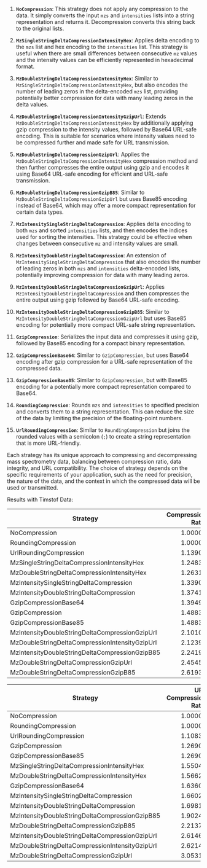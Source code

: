 1. **`NoCompression`**: This strategy does not apply any compression to the data. It simply converts the input `mzs` and `intensities` lists into a string representation and returns it. Decompression converts this string back to the original lists.

2. **`MzSingleStringDeltaCompressionIntensityHex`**: Applies delta encoding to the `mzs` list and hex encoding to the `intensities` list. This strategy is useful when there are small differences between consecutive `mz` values and the intensity values can be efficiently represented in hexadecimal format.

3. **`MzDoubleStringDeltaCompressionIntensityHex`**: Similar to `MzSingleStringDeltaCompressionIntensityHex`, but also encodes the number of leading zeros in the delta-encoded `mzs` list, providing potentially better compression for data with many leading zeros in the delta values.

4. **`MzDoubleStringDeltaCompressionIntensityGzipUrl`**: Extends `MzDoubleStringDeltaCompressionIntensityHex` by additionally applying gzip compression to the intensity values, followed by Base64 URL-safe encoding. This is suitable for scenarios where intensity values need to be compressed further and made safe for URL transmission.

5. **`MzDoubleStringDeltaCompressionGzipUrl`**: Applies the `MzDoubleStringDeltaCompressionIntensityHex` compression method and then further compresses the entire output using gzip and encodes it using Base64 URL-safe encoding for efficient and URL-safe transmission.

6. **`MzDoubleStringDeltaCompressionGzipB85`**: Similar to `MzDoubleStringDeltaCompressionGzipUrl` but uses Base85 encoding instead of Base64, which may offer a more compact representation for certain data types.

7. **`MzIntensitySingleStringDeltaCompression`**: Applies delta encoding to both `mzs` and sorted `intensities` lists, and then encodes the indices used for sorting the intensities. This strategy could be effective when changes between consecutive `mz` and intensity values are small.

8. **`MzIntensityDoubleStringDeltaCompression`**: An extension of `MzIntensitySingleStringDeltaCompression` that also encodes the number of leading zeros in both `mzs` and `intensities` delta-encoded lists, potentially improving compression for data with many leading zeros.

9. **`MzIntensityDoubleStringDeltaCompressionGzipUrl`**: Applies `MzIntensityDoubleStringDeltaCompression` and then compresses the entire output using gzip followed by Base64 URL-safe encoding.

10. **`MzIntensityDoubleStringDeltaCompressionGzipB85`**: Similar to `MzIntensityDoubleStringDeltaCompressionGzipUrl` but uses Base85 encoding for potentially more compact URL-safe string representation.

11. **`GzipCompression`**: Serializes the input data and compresses it using gzip, followed by Base85 encoding for a compact binary representation.

12. **`GzipCompressionBase64`**: Similar to `GzipCompression`, but uses Base64 encoding after gzip compression for a URL-safe representation of the compressed data.

13. **`GzipCompressionBase85`**: Similar to `GzipCompression`, but with Base85 encoding for a potentially more compact representation compared to Base64.

14. **`RoundingCompression`**: Rounds `mzs` and `intensities` to specified precision and converts them to a string representation. This can reduce the size of the data by limiting the precision of the floating-point numbers.

15. **`UrlRoundingCompression`**: Similar to `RoundingCompression` but joins the rounded values with a semicolon (`;`) to create a string representation that is more URL-friendly.

Each strategy has its unique approach to compressing and decompressing mass spectrometry data, balancing between compression ratio, data integrity, and URL compatibility. The choice of strategy depends on the specific requirements of your application, such as the need for precision, the nature of the data, and the context in which the compressed data will be used or transmitted.


Results with Timstof Data:

| Strategy                                       | Compression Ratio |
| ---------------------------------------------- | ----------------: |
| NoCompression                                  |           1.00000 |
| RoundingCompression                            |           1.00000 |
| UrlRoundingCompression                         |           1.13905 |
| MzSingleStringDeltaCompressionIntensityHex     |           1.24833 |
| MzDoubleStringDeltaCompressionIntensityHex     |           1.26319 |
| MzIntensitySingleStringDeltaCompression        |           1.33905 |
| MzIntensityDoubleStringDeltaCompression        |           1.37415 |
| GzipCompressionBase64                          |           1.39496 |
| GzipCompression                                |           1.48833 |
| GzipCompressionBase85                          |           1.48833 |
| MzIntensityDoubleStringDeltaCompressionGzipUrl |           2.10104 |
| MzDoubleStringDeltaCompressionIntensityGzipUrl |           2.12393 |
| MzIntensityDoubleStringDeltaCompressionGzipB85 |           2.24199 |
| MzDoubleStringDeltaCompressionGzipUrl          |           2.45451 |
| MzDoubleStringDeltaCompressionGzipB85          |           2.61932 |


| Strategy                                       | URL Compression Ratio |
| ---------------------------------------------- | --------------------: |
| NoCompression                                  |               1.00000 |
| RoundingCompression                            |               1.00000 |
| UrlRoundingCompression                         |               1.10839 |
| GzipCompression                                |               1.26904 |
| GzipCompressionBase85                          |               1.26904 |
| MzSingleStringDeltaCompressionIntensityHex     |               1.55040 |
| MzDoubleStringDeltaCompressionIntensityHex     |               1.56627 |
| GzipCompressionBase64                          |               1.63600 |
| MzIntensitySingleStringDeltaCompression        |               1.66028 |
| MzIntensityDoubleStringDeltaCompression        |               1.69812 |
| MzIntensityDoubleStringDeltaCompressionGzipB85 |               1.90241 |
| MzDoubleStringDeltaCompressionGzipB85          |               2.21372 |
| MzIntensityDoubleStringDeltaCompressionGzipUrl |               2.61468 |
| MzDoubleStringDeltaCompressionIntensityGzipUrl |               2.62149 |
| MzDoubleStringDeltaCompressionGzipUrl          |               3.05311 |


